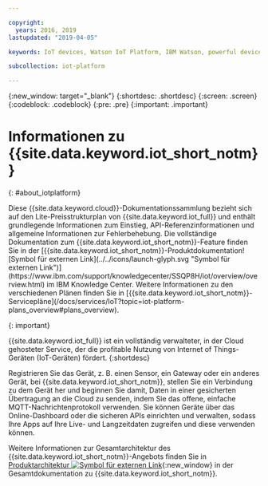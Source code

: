 ```yaml
---

copyright:
  years: 2016, 2019
lastupdated: "2019-04-05"

keywords: IoT devices, Watson IoT Platform, IBM Watson, powerful device management operations

subcollection: iot-platform

---
```


{:new_window: target="\_blank"}
{:shortdesc: .shortdesc}
{:screen: .screen}
{:codeblock: .codeblock}
{:pre: .pre}
{:important: .important}

# Informationen zu {{site.data.keyword.iot_short_notm}}
{: #about_iotplatform}

<p>Diese {{site.data.keyword.cloud}}-Dokumentationssammlung bezieht sich auf den Lite-Preisstrukturplan von {{site.data.keyword.iot_full}} und enthält grundlegende Informationen zum Einstieg, API-Referenzinformationen und allgemeine Informationen zur Fehlerbehebung.
Die vollständige Dokumentation zum {{site.data.keyword.iot_short_notm}}-Feature finden Sie in der [{{site.data.keyword.iot_short_notm}}-Produktdokumentation![Symbol für externen Link](../../icons/launch-glyph.svg "Symbol für externen Link")](https://www.ibm.com/support/knowledgecenter/SSQP8H/iot/overview/overview.html) im IBM Knowledge Center. Weitere Informationen zu den verschiedenen Plänen finden Sie in [{{site.data.keyword.iot_short_notm}}-Servicepläne](/docs/services/IoT?topic=iot-platform-plans_overview#plans_overview).
</p>
{: important}

{{site.data.keyword.iot_full}} ist ein vollständig verwalteter, in der Cloud gehosteter Service, der die profitable Nutzung von Internet of Things-Geräten (IoT-Geräten) fördert.
{:shortdesc}

Registrieren Sie das Gerät, z. B. einen Sensor, ein Gateway oder ein anderes Gerät, bei {{site.data.keyword.iot_short_notm}}, stellen Sie ein Verbindung zu dem Gerät her und beginnen Sie damit, Daten in einer gesicherten Übertragung an die Cloud zu senden, indem Sie das offene, einfache MQTT-Nachrichtenprotokoll verwenden. Sie können Geräte über das Online-Dashboard oder die sicheren APIs einrichten und verwalten, sodass Ihre Apps auf Ihre Live- und Langzeitdaten zugreifen und diese verwenden können.

Weitere Informationen zur Gesamtarchitektur des {{site.data.keyword.iot_short_notm}}-Angebots finden Sie in [Produktarchitektur ![Symbol für externen Link](../../icons/launch-glyph.svg "Symbol für externen Link")](https://www.ibm.com/support/knowledgecenter/SSQP8H/iot/overview/architecture.html){:new_window} in der Gesamtdokumentation zu {{site.data.keyword.iot_short_notm}}.
